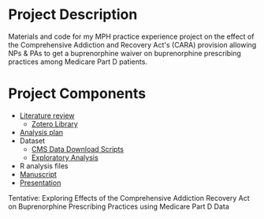 # Project Description

Materials and code for my MPH practice experience project on the effect of the Comprehensive Addiction and Recovery Act's (CARA) provision allowing NPs & PAs to get a buprenorphine waiver on buprenorphine prescribing practices among Medicare Part D patients.

# Project Components

 - [Literature review](https://docs.google.com/document/d/1aBkVKt-Ny3Cuo86kX5cFCFNR90MOJerHtPYCwWY5o0k)
    - [Zotero Library](https://www.zotero.org/groups/5256893/buprenorphine__cara/library)
 - [Analysis plan](https://docs.google.com/document/d/1zVPqWMJw89IeluJzvXs566kgcionw_nMUBPAZDtGg30)
 - Dataset
    - [CMS Data Download Scripts](https://matthew-hoctor.github.io/Buprenorphine_Rx/data_download.html)
    - [Exploratory Analysis](https://matthew-hoctor.github.io/Buprenorphine_Rx/Exploratory_Analysis.html)
 - R analysis files
 - [Manuscript](https://docs.google.com/document/d/1eOHztptP_PlpvaBoXK2Nw3XNc5rpJBeZzovSYVu1vfo)
 - [Presentation](https://docs.google.com/presentation/d/10U3TzVnEd3zpRZZ3eaKIbNz_-pKdhGjyaQu43tyH0tc)


Tentative: Exploring Effects of the Comprehensive Addiction Recovery Act on Buprenorphine Prescribing Practices using Medicare Part D Data